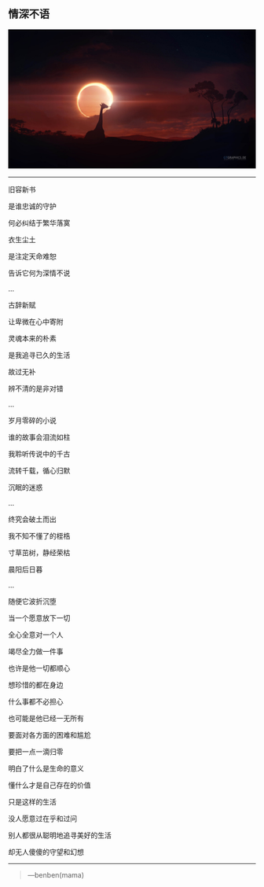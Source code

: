 情深不语
---
![](/assets/191093-106.jpg)

---
旧容新书

是谁忠诚的守护

何必纠结于繁华落寞

衣生尘土

是注定天命难恕

告诉它何为深情不说

...

古辞新赋

让卑微在心中寄附

灵魂本来的朴素

是我追寻已久的生活

故过无补

辨不清的是非对错

...

岁月零碎的小说

谁的故事会泪流如柱

我聆听传说中的千古

流转千载，循心归默

沉眠的迷惑

...

终究会破土而出

我不知不懂了的桎梏

寸草茁树，静经荣枯

晨阳后日暮

...

随便它波折沉堕

当一个愿意放下一切

全心全意对一个人

竭尽全力做一件事

也许是他一切都顺心

想珍惜的都在身边

什么事都不必担心

也可能是他已经一无所有

要面对各方面的困难和尴尬

要把一点一滴归零

明白了什么是生命的意义

懂什么才是自己存在的价值

只是这样的生活

没人愿意过在乎和过问

别人都很从聪明地追寻美好的生活

却无人傻傻的守望和幻想

---

>—benben(mama)
